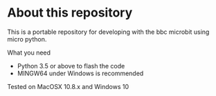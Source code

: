 # About this repository
This is a portable repository for developing with the bbc microbit
using micro python.

What you need
 + Python 3.5 or above to flash the code
 + MINGW64 under Windows is recommended
 
 Tested on MacOSX 10.8.x and Windows 10
 
